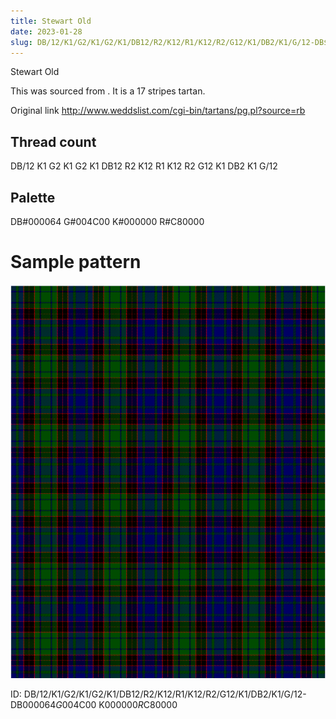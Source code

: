 ```yaml
---
title: Stewart Old
date: 2023-01-28
slug: DB/12/K1/G2/K1/G2/K1/DB12/R2/K12/R1/K12/R2/G12/K1/DB2/K1/G/12-DB$000064 G$004C00 K$000000 R$C80000
---
```

Stewart Old

This was sourced from <no value>.  It is a 17 stripes tartan.

Original link http://www.weddslist.com/cgi-bin/tartans/pg.pl?source=rb

## Thread count
DB/12 K1 G2 K1 G2 K1 DB12 R2 K12 R1 K12 R2 G12 K1 DB2 K1 G/12

## Palette
DB#000064 G#004C00 K#000000 R#C80000

# Sample pattern

![Tartan detail](tartan.png "DB/12 K1 G2 K1 G2 K1 DB12 R2 K12 R1 K12 R2 G12 K1 DB2 K1 G/12 tartan")

ID: DB/12/K1/G2/K1/G2/K1/DB12/R2/K12/R1/K12/R2/G12/K1/DB2/K1/G/12-DB$000064 G$004C00 K$000000 R$C80000